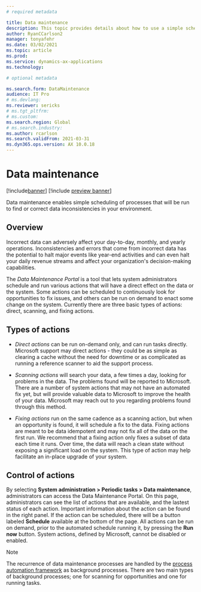 ```yaml
---
# required metadata

title: Data maintenance
description: This topic provides details about how to use a simple scheduling of processes that finds and correct data inconsistencies in your environment.
author: RyanCCarlson2
manager: tonyafehr
ms.date: 03/02/2021
ms.topic: article
ms.prod:
ms.service: dynamics-ax-applications
ms.technology: 

# optional metadata

ms.search.form: DataMaintenance
audience: IT Pro
# ms.devlang: 
ms.reviewer: sericks
# ms.tgt_pltfrm: 
# ms.custom: 
ms.search.region: Global
# ms.search.industry:
ms.author: rcarlson
ms.search.validFrom: 2021-03-31
ms.dyn365.ops.version: AX 10.0.18
---
```


# Data maintenance

[!include[banner](../includes/banner.md)]
[!include [preview banner](../includes/preview-banner.md)]

Data maintenance enables simple scheduling of processes that will be run to find or correct data inconsistencies in your environment. 

## Overview

Incorrect data can adversely affect your day-to-day, monthly, and yearly operations. Inconsistencies and errors that come from incorrect data has the potential to halt major events like year-end activities and can even halt your daily revenue streams and affect your organization's decision-making capabilities.

The *Data Maintenance Portal* is a tool that lets system administrators schedule and run various actions that will have a direct effect on the data or the system. Some actions can be scheduled to continuously look for opportunities to fix issues, and others can be run on demand to enact some change on the system. Currently there are three basic types of actions: direct, scanning, and fixing actions.

## Types of actions

- *Direct actions* can be run on-demand only, and can run tasks directly. Microsoft support may direct actions - they could be as simple as clearing a cache without the need for downtime or as complicated as running a reference scanner to aid the support process.

- *Scanning actions* will search your data, a few times a day, looking for problems in the data. The problems found will be reported to Microsoft. There are a number of system actions that may not have an automated fix yet, but will provide valuable data to Microsoft to improve the health of your data. Microsoft may reach out to you regarding problems found through this method.

- *Fixing actions* run on the same cadence as a scanning action, but when an opportunity is found, it will schedule a fix to the data. Fixing actions are meant to be data idempotent and may not fix all of the data on the first run. We recommend that a fixing action only fixes a subset of data each time it runs. Over time, the data will reach a clean state without exposing a significant load on the system. This type of action may help facilitate an in-place upgrade of your system.

## Control of actions
By selecting **System administration > Periodic tasks > Data maintenance**, administrators can access the Data Maintenance Portal. On this page, administrators can see the list of actions that are available, and the lastest status of each action. Important information about the action can be found in the right panel.  If the action can be scheduled, there will be a button labeled **Schedule** available at the bottom of the page. All actions can be run on demand, prior to the automated schedule running it, by pressing the **Run now** button. System actions, defined by Microsoft, cannot be disabled or enabled. 

> [!NOTE]
> The recurrence of data maintenance processes are handled by the [process automation framework](../process-automation/process-automation-framework.md) as background processes. There are two main types of background processes; one for scanning for opportunities and one for running tasks.
